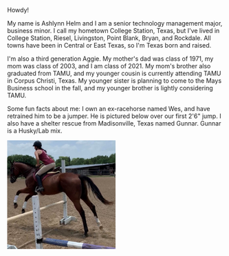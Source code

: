 Howdy!

My name is Ashlynn Helm and I am a senior technology management major, business minor. I call my hometown College Station, Texas, but I've lived in College Station, Riesel, Livingston, Point Blank, Bryan, and Rockdale. All towns have been in Central or East Texas, so I'm Texas born and raised.

I'm also a third generation Aggie. My mother's dad was class of 1971, my mom was class of 2003, and I am class of 2021. My mom's brother also graduated from TAMU, and my younger cousin is currently attending TAMU in Corpus Christi, Texas. My younger sister is planning to come to the Mays Business school in the fall, and my younger brother is lightly considering TAMU.

Some fun facts about me: I own an ex-racehorse named Wes, and have retrained him to be a jumper. He is pictured below over our first 2'6" jump. I also have a shelter rescue from Madisonville, Texas named Gunnar. Gunnar is a Husky/Lab mix.


<img src="https://github.com/ashlynnhelm/team5_project2.2/blob/2.5-stable/pictures/wes_jump.jpg" width="50%" height="50%" >

